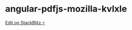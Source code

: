 # angular-pdfjs-mozilla-kvlxle

[Edit on StackBlitz ⚡️](https://stackblitz.com/edit/angular-pdfjs-mozilla-kvlxle)